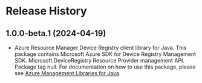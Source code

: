 # Release History

## 1.0.0-beta.1 (2024-04-19)

- Azure Resource Manager Device Registry client library for Java. This package contains Microsoft Azure SDK for Device Registry Management SDK. Microsoft.DeviceRegistry Resource Provider management API. Package tag null. For documentation on how to use this package, please see [Azure Management Libraries for Java](https://aka.ms/azsdk/java/mgmt).
